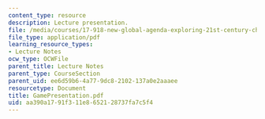 ```yaml
---
content_type: resource
description: Lecture presentation.
file: /media/courses/17-918-new-global-agenda-exploring-21st-century-challenges-through-innovations-in-information-technologies-january-iap-2006/aa390a1791f311e8652128737fa7c5f4_GamePresentation.pdf
file_type: application/pdf
learning_resource_types:
- Lecture Notes
ocw_type: OCWFile
parent_title: Lecture Notes
parent_type: CourseSection
parent_uid: ee6d59b6-4a77-9dc8-2102-137a0e2aaaee
resourcetype: Document
title: GamePresentation.pdf
uid: aa390a17-91f3-11e8-6521-28737fa7c5f4
---
```

